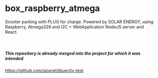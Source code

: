 # box_raspberry_atmega
Scooter parking  with PLUG for charge. Powered by SOLAR ENERGY, using Raspberry, Atmega328 and I2C + WebApplication NodeJS server and React. 
<br/><br/><br/>
##### This repository is already merged into the project for which it was intended <br/>
 https://github.com/azanet/bluecity-test 
